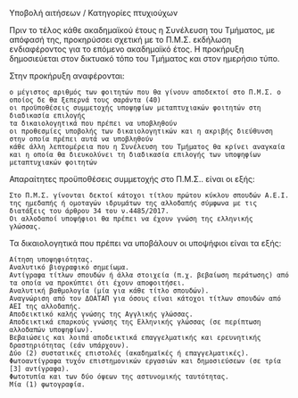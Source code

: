 
Υποβολή αιτήσεων / Κατηγορίες πτυχιούχων

Πριν το τέλος κάθε ακαδημαϊκού έτους η Συνέλευση του Τμήματος, με απόφασή της, προκηρύσσει σχετική με το Π.Μ.Σ. εκδήλωση ενδιαφέροντος για το επόμενο ακαδημαϊκό έτος. Η προκήρυξη δημοσιεύεται στον δικτυακό τόπο του Τμήματος και στον ημερήσιο τύπο.

Στην προκήρυξη αναφέρονται:

    ο μέγιστος αριθμός των φοιτητών που θα γίνουν αποδεκτοί στο Π.Μ.Σ. ο οποίος δε θα ξεπερνά τους σαράντα (40)
    οι προϋποθέσεις συμμετοχής υποψηφίων μεταπτυχιακών φοιτητών στη
    διαδικασία επιλογής
    τα δικαιολογητικά που πρέπει να υποβληθούν
    οι προθεσμίες υποβολής των δικαιολογητικών και η ακριβής διεύθυνση στην οποία πρέπει αυτά να υποβληθούν
    κάθε άλλη λεπτομέρεια που η Συνέλευση του Τμήματος θα κρίνει αναγκαία και η οποία θα διευκολύνει τη διαδικασία επιλογής των υποψηφίων μεταπτυχιακών φοιτητών

Απαραίτητες προϋποθέσεις συμμετοχής στο Π.Μ.Σ.. είναι οι εξής:

    Στο Π.Μ.Σ. γίνονται δεκτοί κάτοχοι τίτλου πρώτου κύκλου σπουδών Α.Ε.Ι. της ημεδαπής ή ομοταγών ιδρυμάτων της αλλοδαπής σύμφωνα με τις διατάξεις του άρθρου 34 του ν.4485/2017.
    Οι αλλοδαποί υποψήφιοι θα πρέπει να έχουν γνώση της ελληνικής
    γλώσσας.

Τα δικαιολογητικά που πρέπει να υποβάλουν οι υποψήφιοι είναι τα εξής:

    Αίτηση υποψηφιότητας.
    Αναλυτικό βιογραφικό σημείωμα.
    Αντίγραφα τίτλων σπουδών ή άλλα στοιχεία (π.χ. βεβαίωση περάτωσης) από τα οποία να προκύπτει ότι έχουν αποφοιτήσει.
    Αναλυτική βαθμολογία (μία για κάθε τίτλο σπουδών).
    Αναγνώριση από τον ΔΟΑΤΑΠ για όσους είναι κάτοχοι τίτλων σπουδών από ΑΕΙ της αλλοδαπής.
    Αποδεικτικό καλής γνώσης της Αγγλικής γλώσσας.
    Αποδεικτικά επαρκούς γνώσης της Ελληνικής γλώσσας (σε περίπτωση
    αλλοδαπών υποψηφίων).
    Βεβαιώσεις και λοιπά αποδεικτικά επαγγελματικής και ερευνητικής
    δραστηριότητας (εάν υπάρχουν).
    Δύο (2) συστατικές επιστολές (ακαδημαϊκές ή επαγγελματικές).
    Φωτοαντίγραφα τυχόν επιστημονικών εργασιών και δημοσιεύσεων (σε τρία [3] αντίγραφα).
    Φωτοτυπία και των δύο όψεων της αστυνομικής ταυτότητας.
    Μία (1) φωτογραφία.
